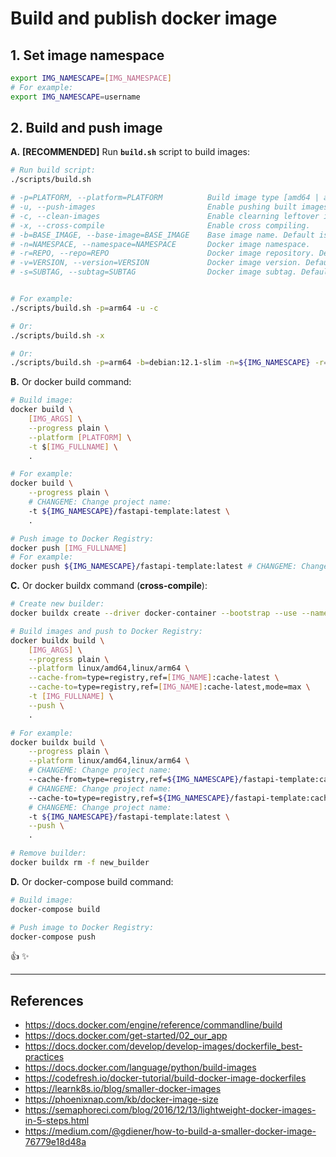 # Build and publish docker image

## 1. Set image namespace

```sh
export IMG_NAMESCAPE=[IMG_NAMESPACE]
# For example:
export IMG_NAMESCAPE=username
```

## 2. Build and push image

**A.** **[RECOMMENDED]** Run **`build.sh`** script to build images:

```sh
# Run build script:
./scripts/build.sh

# -p=PLATFORM, --platform=PLATFORM          Build image type [amd64 | arm64]. Default is current platform.
# -u, --push-images                         Enable pushing built images to Docker Registry.
# -c, --clean-images                        Enable clearning leftover images.
# -x, --cross-compile                       Enable cross compiling.
# -b=BASE_IMAGE, --base-image=BASE_IMAGE    Base image name. Default is "debian:12.1-slim".
# -n=NAMESPACE, --namespace=NAMESPACE       Docker image namespace.
# -r=REPO, --repo=REPO                      Docker image repository. Default is "fastapi-template". # CHANGEME: Change project name
# -v=VERSION, --version=VERSION             Docker image version. Default read from "fastapi_template/__version__.py" file. # CHANGEME: Change project directory
# -s=SUBTAG, --subtag=SUBTAG                Docker image subtag. Default is "".


# For example:
./scripts/build.sh -p=arm64 -u -c

# Or:
./scripts/build.sh -x

# Or:
./scripts/build.sh -p=arm64 -b=debian:12.1-slim -n=${IMG_NAMESCAPE} -r=fastapi-template -v=1.0.0 -s=-arm64 -u -c # CHANGEME: Change project name
```

**B.** Or docker build command:

```sh
# Build image:
docker build \
    [IMG_ARGS] \
    --progress plain \
    --platform [PLATFORM] \
    -t $[IMG_FULLNAME] \
    .

# For example:
docker build \
    --progress plain \
    # CHANGEME: Change project name:
    -t ${IMG_NAMESCAPE}/fastapi-template:latest \
    .

# Push image to Docker Registry:
docker push [IMG_FULLNAME]
# For example:
docker push ${IMG_NAMESCAPE}/fastapi-template:latest # CHANGEME: Change project name
```

**C.** Or docker buildx command (**cross-compile**):

```sh
# Create new builder:
docker buildx create --driver docker-container --bootstrap --use --name new_builder

# Build images and push to Docker Registry:
docker buildx build \
    [IMG_ARGS] \
    --progress plain \
    --platform linux/amd64,linux/arm64 \
    --cache-from=type=registry,ref=[IMG_NAME]:cache-latest \
    --cache-to=type=registry,ref=[IMG_NAME]:cache-latest,mode=max \
    -t [IMG_FULLNAME] \
    --push \
    .

# For example:
docker buildx build \
    --progress plain \
    --platform linux/amd64,linux/arm64 \
    # CHANGEME: Change project name:
    --cache-from=type=registry,ref=${IMG_NAMESCAPE}/fastapi-template:cache-latest \
    # CHANGEME: Change project name:
    --cache-to=type=registry,ref=${IMG_NAMESCAPE}/fastapi-template:cache-latest,mode=max \
    # CHANGEME: Change project name:
    -t ${IMG_NAMESCAPE}/fastapi-template:latest \
    --push \
    .

# Remove builder:
docker buildx rm -f new_builder
```

**D.** Or docker-compose build command:

```sh
# Build image:
docker-compose build

# Push image to Docker Registry:
docker-compose push
```

:thumbsup: :sparkles:

---

## References

- <https://docs.docker.com/engine/reference/commandline/build>
- <https://docs.docker.com/get-started/02_our_app>
- <https://docs.docker.com/develop/develop-images/dockerfile_best-practices>
- <https://docs.docker.com/language/python/build-images>
- <https://codefresh.io/docker-tutorial/build-docker-image-dockerfiles>
- <https://learnk8s.io/blog/smaller-docker-images>
- <https://phoenixnap.com/kb/docker-image-size>
- <https://semaphoreci.com/blog/2016/12/13/lightweight-docker-images-in-5-steps.html>
- <https://medium.com/@gdiener/how-to-build-a-smaller-docker-image-76779e18d48a>
